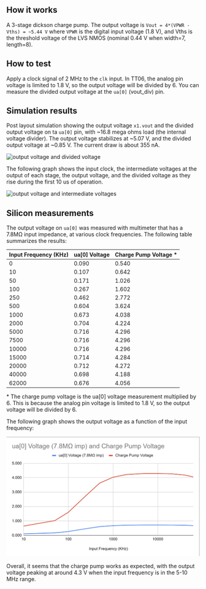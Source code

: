 <!---

This file is used to generate your project datasheet. Please fill in the information below and delete any unused
sections.

You can also include images in this folder and reference them in the markdown. Each image must be less than
512 kb in size, and the combined size of all images must be less than 1 MB.
-->

## How it works

A 3-stage dickson charge pump. The output voltage is `Vout = 4*(VPWR - Vths) = ~5.44 V` where `VPWR` is the digital input voltage (1.8 V), and Vths is the threshold voltage of the LVS NMOS (nominal 0.44 V when width=7, length=8).

## How to test

Apply a clock signal of 2 MHz to the `clk` input. In TT06, the analog pin voltage is limited to 1.8 V, so the output voltage will be divided by 6. You can measure the divided output voltage at the `ua[0]` (vout_div) pin.

## Simulation results

Post layout simulation showing the output voltage `x1.vout` and the divided output voltage on ta `ua[0]` pin, with ~16.8 mega ohms load (the internal voltage divider). The output voltage stabilizes at ~5.07 V, and the divided output voltage at ~0.85 V. The current draw is about 355 nA.

![output voltage and divided voltage](sim_graph_vout.png)

The following graph shows the input clock, the intermediate voltages at the output of each stage, the output voltage, and the divided voltage as they rise during the first 10 us of operation.

![output voltage and intermediate voltages](sim_graph_stages.png)

## Silicon measurements

The output voltage on `ua[0]` was measured with multimeter that has a 7.8MΩ input impedance, at various clock frequencies. The following table summarizes the results:

| Input Frequency (KHz) | ua[0] Voltage | Charge Pump Voltage \* |
| --------------------- | ------------- | ---------------------- |
| 0                     | 0.090         | 0.540                  |
| 10                    | 0.107         | 0.642                  |
| 50                    | 0.171         | 1.026                  |
| 100                   | 0.267         | 1.602                  |
| 250                   | 0.462         | 2.772                  |
| 500                   | 0.604         | 3.624                  |
| 1000                  | 0.673         | 4.038                  |
| 2000                  | 0.704         | 4.224                  |
| 5000                  | 0.716         | 4.296                  |
| 7500                  | 0.716         | 4.296                  |
| 10000                 | 0.716         | 4.296                  |
| 15000                 | 0.714         | 4.284                  |
| 20000                 | 0.712         | 4.272                  |
| 40000                 | 0.698         | 4.188                  |
| 62000                 | 0.676         | 4.056                  |

\* The charge pump voltage is the ua[0] voltage measurement multiplied by 6. This is because the analog pin voltage is limited to 1.8 V, so the output voltage will be divided by 6.

The following graph shows the output voltage as a function of the input frequency:

[![output voltage vs frequency](silicon_graph.png)](silicon_graph.png)

Overall, it seems that the charge pump works as expected, with the output voltage peaking at around 4.3 V when the input frequency is in the 5-10 MHz range.
